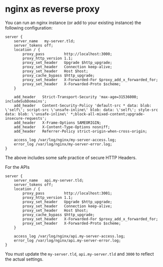 # nginx as reverse proxy

You can run an nginx instance (or add to your existing instance) the following configuration:
```
server {
    server_name   my-server.tld;
    server_tokens off;
    location / {
        proxy_pass         http://localhost:3000;
        proxy_http_version 1.1;
        proxy_set_header   Upgrade $http_upgrade;
        proxy_set_header   Connection keep-alive;
        proxy_set_header   Host $host;
        proxy_cache_bypass $http_upgrade;
        proxy_set_header   X-Forwarded-For $proxy_add_x_forwarded_for;
        proxy_set_header   X-Forwarded-Proto $scheme;
    }

    add_header   Strict-Transport-Security 'max-age=31536000; includeSubDomains';
    add_header   Content-Security-Policy 'default-src * data: blob: \'self\'; script-src \'unsafe-inline\' blob: data: \'self\'; style-src data: blob: \'unsafe-inline\' *;block-all-mixed-content;upgrade-insecure-requests';
    add_header   X-Frame-Options SAMEORIGIN;
    add_header   X-Content-Type-Options nosniff;
    add_header   Referrer-Policy strict-origin-when-cross-origin;

    access_log /var/log/nginx/my-server-access.log;
    error_log /var/log/nginx/my-server-error.log;
}
```
The above includes some safe practice of secure HTTP Headers.

For the APIs
```
server {
    server_name   api.my-server.tld;
    server_tokens off;
    location / {
        proxy_pass         http://localhost:3001;
        proxy_http_version 1.1;
        proxy_set_header   Upgrade $http_upgrade;
        proxy_set_header   Connection keep-alive;
        proxy_set_header   Host $host;
        proxy_cache_bypass $http_upgrade;
        proxy_set_header   X-Forwarded-For $proxy_add_x_forwarded_for;
        proxy_set_header   X-Forwarded-Proto $scheme;
    }

    access_log /var/log/nginx/api.my-server-access.log;
    error_log /var/log/nginx/api.my-server-error.log;
}

```
You must update the `my-server.tld`, `api.my-server.tld` and `3000` to reflect the actual settings.